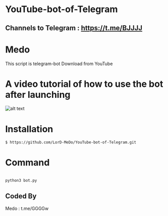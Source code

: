 # YouTube-bot-of-Telegram



## Channels to Telegram : https://t.me/BJJJJ

# Medo

This script is telegram-bot Download from YouTube

# A video tutorial of how to use the bot after launching

![alt text](https://streamable.com/0khgf1)


# Installation
```bash
$ https://github.com/LorD-MeDo/YouTube-bot-of-Telegram.git
```
# Command
```bash

python3 bot.py 

```
## Coded By
Medo : t.me/GGGGw
